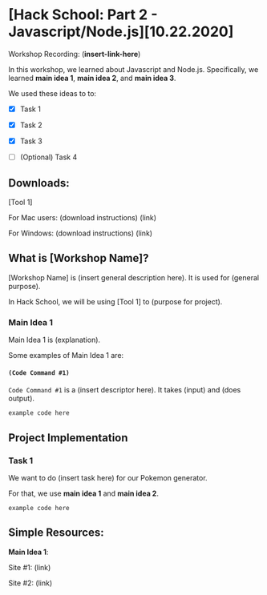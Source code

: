 # [Hack School: Part 2 - Javascript/Node.js][10.22.2020]

Workshop Recording: (__insert-link-here__)

In this workshop, we learned about Javascript and Node.js. Specifically, we learned **main idea 1**, **main idea 2**, and **main idea 3**.

We used these ideas to to:
- [x] Task 1
- [x] Task 2
- [x] Task 3
- [ ] (Optional) Task 4


## Downloads:

[Tool 1]

For Mac users: (download instructions) (link)

For Windows: (download instructions) (link)


## What is [Workshop Name]?

[Workshop Name] is (insert general description here). It is used for (general purpose).

In Hack School, we will be using [Tool 1] to (purpose for project).


### Main Idea 1

Main Idea 1 is (explanation).

Some examples of Main Idea 1 are:

#### `(Code Command #1)`

`Code Command #1` is a (insert descriptor here). It takes (input) and (does output).

```
example code here
```


## Project Implementation

### Task 1

We want to do (insert task here) for our Pokemon generator.

For that, we use **main idea 1** and **main idea 2**.

```
example code here
```

## Simple Resources:

**Main Idea 1**:

Site #1: (link)

Site #2: (link)
